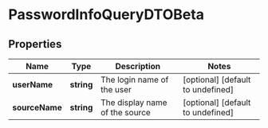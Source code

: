 # PasswordInfoQueryDTOBeta

## Properties

Name | Type | Description | Notes
------------ | ------------- | ------------- | -------------
**userName** | **string** | The login name of the user | [optional] [default to undefined]
**sourceName** | **string** | The display name of the source | [optional] [default to undefined]

